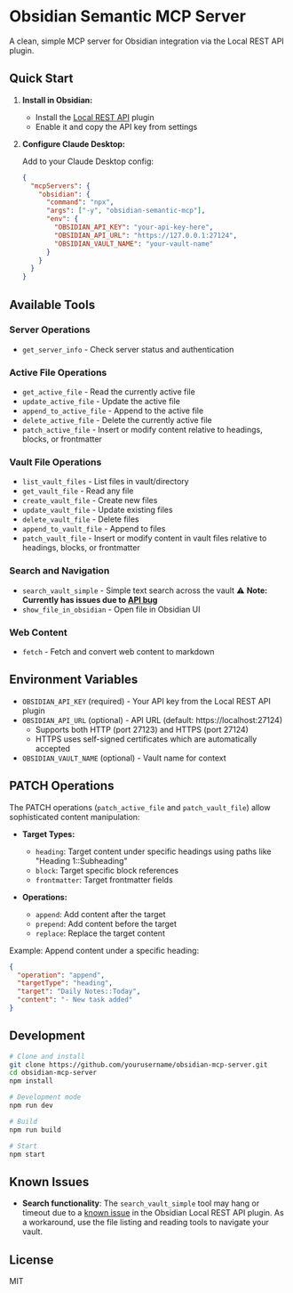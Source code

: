 # Obsidian Semantic MCP Server

A clean, simple MCP server for Obsidian integration via the Local REST API plugin.

## Quick Start

1. **Install in Obsidian:**
   - Install the [Local REST API](https://github.com/coddingtonbear/obsidian-local-rest-api) plugin
   - Enable it and copy the API key from settings

2. **Configure Claude Desktop:**
   
   Add to your Claude Desktop config:
   ```json
   {
     "mcpServers": {
       "obsidian": {
         "command": "npx",
         "args": ["-y", "obsidian-semantic-mcp"],
         "env": {
           "OBSIDIAN_API_KEY": "your-api-key-here",
           "OBSIDIAN_API_URL": "https://127.0.0.1:27124",
           "OBSIDIAN_VAULT_NAME": "your-vault-name"
         }
       }
     }
   }
   ```

## Available Tools

### Server Operations
- `get_server_info` - Check server status and authentication

### Active File Operations
- `get_active_file` - Read the currently active file
- `update_active_file` - Update the active file
- `append_to_active_file` - Append to the active file
- `delete_active_file` - Delete the currently active file
- `patch_active_file` - Insert or modify content relative to headings, blocks, or frontmatter

### Vault File Operations
- `list_vault_files` - List files in vault/directory
- `get_vault_file` - Read any file
- `create_vault_file` - Create new files
- `update_vault_file` - Update existing files
- `delete_vault_file` - Delete files
- `append_to_vault_file` - Append to files
- `patch_vault_file` - Insert or modify content in vault files relative to headings, blocks, or frontmatter

### Search and Navigation
- `search_vault_simple` - Simple text search across the vault ⚠️ **Note: Currently has issues due to [API bug](https://github.com/coddingtonbear/obsidian-local-rest-api/issues/172)**
- `show_file_in_obsidian` - Open file in Obsidian UI

### Web Content
- `fetch` - Fetch and convert web content to markdown

## Environment Variables

- `OBSIDIAN_API_KEY` (required) - Your API key from the Local REST API plugin
- `OBSIDIAN_API_URL` (optional) - API URL (default: https://localhost:27124)
  - Supports both HTTP (port 27123) and HTTPS (port 27124)
  - HTTPS uses self-signed certificates which are automatically accepted
- `OBSIDIAN_VAULT_NAME` (optional) - Vault name for context

## PATCH Operations

The PATCH operations (`patch_active_file` and `patch_vault_file`) allow sophisticated content manipulation:

- **Target Types:**
  - `heading`: Target content under specific headings using paths like "Heading 1::Subheading"
  - `block`: Target specific block references
  - `frontmatter`: Target frontmatter fields

- **Operations:**
  - `append`: Add content after the target
  - `prepend`: Add content before the target
  - `replace`: Replace the target content

Example: Append content under a specific heading:
```json
{
  "operation": "append",
  "targetType": "heading",
  "target": "Daily Notes::Today",
  "content": "- New task added"
}
```

## Development

```bash
# Clone and install
git clone https://github.com/yourusername/obsidian-mcp-server.git
cd obsidian-mcp-server
npm install

# Development mode
npm run dev

# Build
npm run build

# Start
npm start
```

## Known Issues

- **Search functionality**: The `search_vault_simple` tool may hang or timeout due to a [known issue](https://github.com/coddingtonbear/obsidian-local-rest-api/issues/172) in the Obsidian Local REST API plugin. As a workaround, use the file listing and reading tools to navigate your vault.

## License

MIT